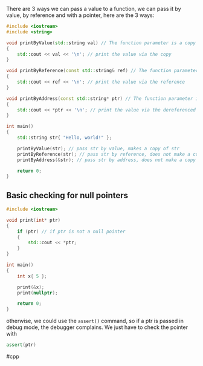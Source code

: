 There are 3 ways we can pass a value to a function, we can pass it by value, by reference and with a pointer, here are the 3 ways:
```cpp
#include <iostream>
#include <string>

void printByValue(std::string val) // The function parameter is a copy of str
{
    std::cout << val << '\n'; // print the value via the copy
}

void printByReference(const std::string& ref) // The function parameter is a reference that binds to str
{
    std::cout << ref << '\n'; // print the value via the reference
}

void printByAddress(const std::string* ptr) // The function parameter is a pointer that holds the address of str
{
    std::cout << *ptr << '\n'; // print the value via the dereferenced pointer
}

int main()
{
    std::string str{ "Hello, world!" };

    printByValue(str); // pass str by value, makes a copy of str
    printByReference(str); // pass str by reference, does not make a copy of str
    printByAddress(&str); // pass str by address, does not make a copy of str

    return 0;
}
```

## Basic checking for null pointers

```cpp
#include <iostream>

void print(int* ptr)
{
    if (ptr) // if ptr is not a null pointer
    {
        std::cout << *ptr;
    }
}

int main()
{
	int x{ 5 };

	print(&x);
	print(nullptr);

	return 0;
}
```

otherwise, we could use the `assert()` command, so if a ptr is passed in debug mode, the debugger complains. We just have to check the pointer with
```cpp
assert(ptr)
```


#cpp